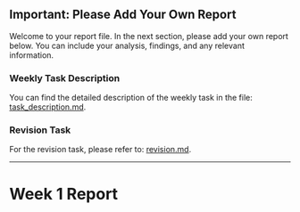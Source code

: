 ## Important: Please Add Your Own Report

Welcome to your report file. In the next section, please add your own report below. You can include your analysis, findings, and any relevant information.

### Weekly Task Description

You can find the detailed description of the weekly task in the file: [task_description.md](task_description.md).

### Revision Task

For the revision task, please refer to: [revision.md](revision.md).

---

# Week 1 Report
